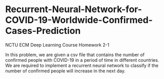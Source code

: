 # Recurrent-Neural-Network-for-COVID-19-Worldwide-Confirmed-Cases-Prediction

NCTU ECM Deep Learning Course Homework 2-1

In this problem, we are given a csv file that contains the number of confirmed people with
COVID-19 in a period of time in different countries. We are required to implement a recurrent
neural network to classify if the number of confirmed people will increase in the next day. 


